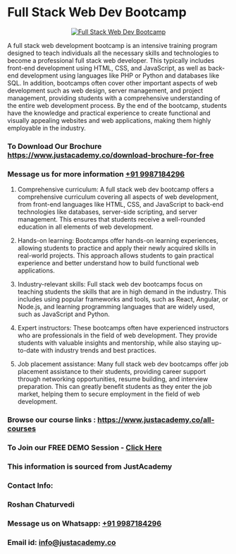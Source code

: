 # Full Stack Web Dev Bootcamp

<p align="center">
  <a href="https://justacademy.co/program-detail/full-stack-web-development">
    <img src="https://justacademy.co/storage2/program_images/1704700371.webp" alt="Full Stack Web Dev Bootcamp">
  </a>
</p>


A full stack web development bootcamp is an intensive training program designed to teach individuals all the necessary skills and technologies to become a professional full stack web developer. This typically includes front-end development using HTML, CSS, and JavaScript, as well as back-end development using languages like PHP or Python and databases like SQL. In addition, bootcamps often cover other important aspects of web development such as web design, server management, and project management, providing students with a comprehensive understanding of the entire web development process. By the end of the bootcamp, students have the knowledge and practical experience to create functional and visually appealing websites and web applications, making them highly employable in the industry. 
### To Download Our Brochure https://www.justacademy.co/download-brochure-for-free
### Message us for more information [+91 9987184296](https://api.whatsapp.com/send?phone=919987184296)
1) Comprehensive curriculum: A full stack web dev bootcamp offers a comprehensive curriculum covering all aspects of web development, from front-end languages like HTML, CSS, and JavaScript to back-end technologies like databases, server-side scripting, and server management. This ensures that students receive a well-rounded education in all elements of web development.

2) Hands-on learning: Bootcamps offer hands-on learning experiences, allowing students to practice and apply their newly acquired skills in real-world projects. This approach allows students to gain practical experience and better understand how to build functional web applications.

3) Industry-relevant skills: Full stack web dev bootcamps focus on teaching students the skills that are in high demand in the industry. This includes using popular frameworks and tools, such as React, Angular, or Node.js, and learning programming languages that are widely used, such as JavaScript and Python.

4) Expert instructors: These bootcamps often have experienced instructors who are professionals in the field of web development. They provide students with valuable insights and mentorship, while also staying up-to-date with industry trends and best practices.

5) Job placement assistance: Many full stack web dev bootcamps offer job placement assistance to their students, providing career support through networking opportunities, resume building, and interview preparation. This can greatly benefit students as they enter the job market, helping them to secure employment in the field of web development.

### Browse our course links : https://www.justacademy.co/all-courses 
### To Join our FREE DEMO Session - [Click Here](https://www.justacademy.co/register-for-course-demo)


### This information is sourced from JustAcademy
### Contact Info:
### Roshan Chaturvedi
### Message us on Whatsapp: [+91 9987184296](https://api.whatsapp.com/send?phone=919987184296)
### Email id: [info@justacademy.co](mailto:info@justacademy.co)
                    